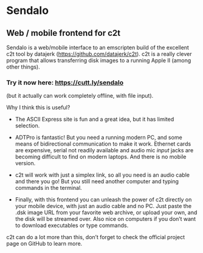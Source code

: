 # Sendalo
## Web / mobile frontend for c2t

Sendalo is a web/mobile interface to an emscripten build of the excellent c2t tool by datajerk (https://github.com/datajerk/c2t). c2t is a really clever program that allows transferring disk images to a running Apple II (among other things).

### Try it now here: https://cutt.ly/sendalo
(but it actually can work completely offline, with file input).

Why I think this is useful?

* The ASCII Express site is fun and a great idea, but it has limited selection.

* ADTPro is fantastic! But you need a running modern PC, and some means of bidirectional communication to make it work. Ethernet cards are expensive, serial not readily available and audio mic _input_ jacks are becoming difficult to find on modern laptops. And there is no mobile version.

* c2t will work with just a simplex link, so all you need is an audio cable and there you go! But you still need another computer and typing commands in the terminal.

* Finally, with this frontend you can unleash the power of c2t directly on your mobile device, with just an audio cable and no PC. Just paste the .dsk image URL from your favorite web archive, or upload your own, and the disk will be streamed over. Also nice on computers if you don’t want to download executables or type commands.

c2t can do a lot more than this, don’t forget to check the official project page on GitHub to learn more.

